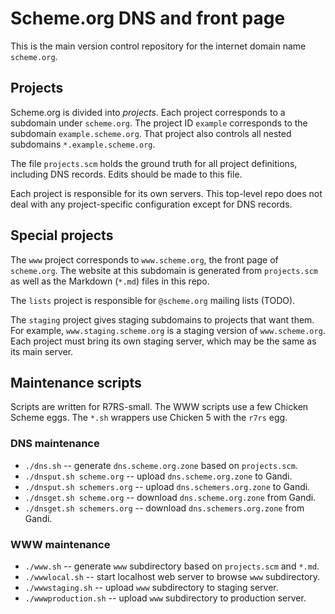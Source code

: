 # Scheme.org DNS and front page

This is the main version control repository for the internet domain
name `scheme.org`.

## Projects

Scheme.org is divided into _projects_. Each project corresponds to a
subdomain under `scheme.org`. The project ID `example` corresponds to
the subdomain `example.scheme.org`. That project also controls all
nested subdomains `*.example.scheme.org`.

The file `projects.scm` holds the ground truth for all project
definitions, including DNS records. Edits should be made to this file.

Each project is responsible for its own servers. This top-level repo
does not deal with any project-specific configuration except for DNS
records.

## Special projects

The `www` project corresponds to `www.scheme.org`, the front page of
`scheme.org`. The website at this subdomain is generated from
`projects.scm` as well as the Markdown (`*.md`) files in this repo.

The `lists` project is responsible for `@scheme.org` mailing lists
(TODO).

The `staging` project gives staging subdomains to projects that want
them. For example, `www.staging.scheme.org` is a staging version of
`www.scheme.org`. Each project must bring its own staging server,
which may be the same as its main server.

## Maintenance scripts

Scripts are written for R7RS-small. The WWW scripts use a few Chicken
Scheme eggs. The `*.sh` wrappers use Chicken 5 with the `r7rs` egg.

### DNS maintenance

- `./dns.sh` -- generate `dns.scheme.org.zone` based on `projects.scm`.
- `./dnsput.sh scheme.org` -- upload `dns.scheme.org.zone` to Gandi.
- `./dnsput.sh schemers.org` -- upload `dns.schemers.org.zone` to Gandi.
- `./dnsget.sh scheme.org` -- download `dns.scheme.org.zone` from Gandi.
- `./dnsget.sh schemers.org` -- download `dns.schemers.org.zone` from Gandi.

### WWW maintenance

- `./www.sh` -- generate `www` subdirectory based on `projects.scm`
  and `*.md`.
- `./wwwlocal.sh` -- start localhost web server to browse `www`
  subdirectory.
- `./wwwstaging.sh` -- upload `www` subdirectory to staging server.
- `./wwwproduction.sh` -- upload `www` subdirectory to production server.
